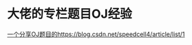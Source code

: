 # 大佬的专栏题目OJ经验














[一个分享OJ题目的https://blog.csdn.net/speedcell4/article/list/1](https://blog.csdn.net/speedcell4/article/list/1)















